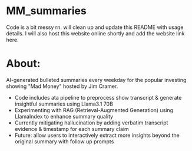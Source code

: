 # MM_summaries

Code is a bit messy rn. will clean up and update this README with usage details. 
I will also host this website online shortly and add the website link here.

# About:

AI-generated bulleted summaries every weekday for the popular investing showing "Mad Money" hosted by Jim Cramer. 

 - Code includes ata pipeline to preprocess show transcript & generate insightful summaries using Llama3.1 70B
 - Experimenting with RAG (Retrieval-Augmented Generation) using LlamaIndex to enhance summary quality
 - Currently mitigating hallucination by adding verbatim transcript evidence & timestamp for each summary claim
 - Future: allow users to interactively extract more insights beyond the original summary with follow up prompts

